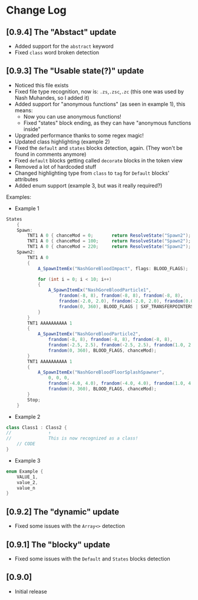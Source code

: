 # Change Log

## [0.9.4] The "Abstact" update
- Added support for the `abstract` keyword
- Fixed `class` word broken detection

## [0.9.3] The "Usable state(?)" update

-   Noticed this file exists
-   Fixed file type recognition, now is: `.zs`,`.zsc`,`.zc` (this one was used by Nash Muhandes, so I added it)
-   Added support for "anonymous functions" (as seen in example 1), this means:
    -   Now you can use anonymous functions!
    -   Fixed "states" block ending, as they can have "anonymous functions inside"
-   Upgraded performance thanks to some regex magic!
-   Updated class highlighting (example 2)
-   Fixed the `default` and `states` blocks detection, again. (They won't be found in comments anymore)
-   Fixed `default` blocks getting called `decorate` blocks in the token view
-   Removed a lot of hardcoded stuff
-   Changed highlighting type from `class` to `tag` for `Default` blocks' attributes
- 	Added enum support (example 3, but was it really required?)

Examples:

-   Example 1

```cs
States
	{
	Spawn:
		TNT1 A 0 { chanceMod = 0;		return ResolveState("Spawn2"); }
		TNT1 A 0 { chanceMod = 100;		return ResolveState("Spawn2"); }
		TNT1 A 0 { chanceMod = 220;		return ResolveState("Spawn2"); }
	Spawn2:
		TNT1 A 0
		{
			A_SpawnItemEx("NashGoreBloodImpact", flags: BLOOD_FLAGS);

			for (int i = 0; i < 10; i++)
			{
				A_SpawnItemEx("NashGoreBloodParticle1",
					frandom(-8, 8), frandom(-8, 8), frandom(-8, 8),
					frandom(-2.0, 2.0), frandom(-2.0, 2.0), frandom(0.0, 4.0),
					frandom(0, 360), BLOOD_FLAGS | SXF_TRANSFERPOINTERS, chanceMod);
			}
		}
		TNT1 AAAAAAAAAA 1
		{
			A_SpawnItemEx("NashGoreBloodParticle2",
				frandom(-8, 8), frandom(-8, 8), frandom(-8, 8),
				frandom(-2.5, 2.5), frandom(-2.5, 2.5), frandom(1.0, 2.0),
				frandom(0, 360), BLOOD_FLAGS, chanceMod);
		}
		TNT1 AAAAAAAAAA 1
		{
			A_SpawnItemEx("NashGoreBloodFloorSplashSpawner",
				0, 0, 0,
				frandom(-4.0, 4.0), frandom(-4.0, 4.0), frandom(1.0, 4.0),
				frandom(0, 360), BLOOD_FLAGS, chanceMod);
		}
		Stop;
	}
```

-   Example 2

```cs
class Class1 : Class2 {
//				↑
//				This is now recognized as a class!
	// CODE
}
```

- Example 3
```cs
enum Example {
	VALUE_1,
	value_2,
	value_n
}
```

## [0.9.2] The "dynamic" update

-   Fixed some issues with the `Array<>` detection

## [0.9.1] The "blocky" update

-   Fixed some issues with the `Default` and `States` blocks detection

## [0.9.0]

-   Initial release
